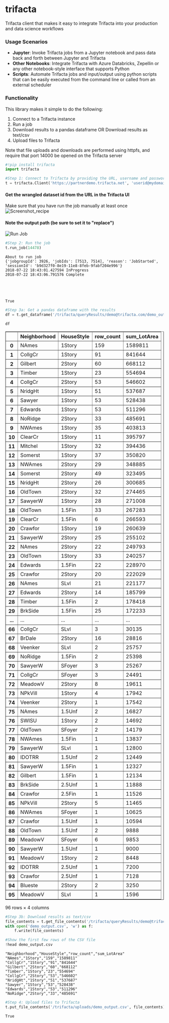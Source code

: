 
# trifacta

Trifacta client that makes it easy to integrate Trifacta into your production and data science workflows

### Usage Scenarios
- **Jupyter**: Invoke Trifacta jobs from a Jupyter notebook and pass data back and forth between Jupyter and Trifacta
- **Other Notebooks**: Integrate Trifacta with Azure Databricks, Zepellin or any other notebook-style interface that supports Python
- **Scripts**: Automate Trifacta jobs and input/output using python scripts that can be easily executed from the command line or called from an external scheduler

### Functionality
This library makes it simple to do the following:
1. Connect to a Trifacta instance
2. Run a job
3. Download results to a pandas dataframe OR Download results as text/csv
4. Upload files to Trifacta

Note that file uploads and downloads are performed using httpfs, and require that port 14000 be opened on the Trifacta server


```python
#!pip install trifacta
import trifacta
```


```python
#Step 1: Connect to Trifacta by providing the URL, username and password
t = trifacta.Client('https://partnerdemo.trifacta.net', 'userid@mydomain.com', 'mypassword')
```

#### Get the wrangled dataset id from the URL in the Trifacta UI
Make sure that you have run the job manually at least once
![Screenshot_recipe](https://cdn.rawgit.com/vbalasu/trifacta/86890c1f/screenshot_recipe.png)

#### Note the output path (be sure to set it to "replace")
![Run Job](https://cdn.rawgit.com/vbalasu/trifacta/86890c1f/run_job_highlight.png)


```python
#Step 2: Run the job
t.run_job(14478)
```

    About to run job
    {'jobgroupId': 3926, 'jobIds': [7513, 7514], 'reason': 'JobStarted', 'sessionId': 'b9d327f0-8e19-11e8-8feb-9fabf204e996'}
    2018-07-22 18:43:01.427594 InProgress
    2018-07-22 18:43:06.791576 Complete





    True




```python
#Step 3a: Get a pandas dataframe with the results
df = t.get_dataframe('/trifacta/queryResults/demo@trifacta.com/demo_output.csv')
```


```python
df
```




<div>
<table border="1" class="dataframe">
  <thead>
    <tr style="text-align: right;">
      <th></th>
      <th>Neighborhood</th>
      <th>HouseStyle</th>
      <th>row_count</th>
      <th>sum_LotArea</th>
    </tr>
  </thead>
  <tbody>
    <tr>
      <th>0</th>
      <td>NAmes</td>
      <td>1Story</td>
      <td>159</td>
      <td>1589811</td>
    </tr>
    <tr>
      <th>1</th>
      <td>CollgCr</td>
      <td>1Story</td>
      <td>91</td>
      <td>841644</td>
    </tr>
    <tr>
      <th>2</th>
      <td>Gilbert</td>
      <td>2Story</td>
      <td>60</td>
      <td>668112</td>
    </tr>
    <tr>
      <th>3</th>
      <td>Timber</td>
      <td>1Story</td>
      <td>23</td>
      <td>554694</td>
    </tr>
    <tr>
      <th>4</th>
      <td>CollgCr</td>
      <td>2Story</td>
      <td>53</td>
      <td>546602</td>
    </tr>
    <tr>
      <th>5</th>
      <td>NridgHt</td>
      <td>1Story</td>
      <td>51</td>
      <td>537687</td>
    </tr>
    <tr>
      <th>6</th>
      <td>Sawyer</td>
      <td>1Story</td>
      <td>53</td>
      <td>528438</td>
    </tr>
    <tr>
      <th>7</th>
      <td>Edwards</td>
      <td>1Story</td>
      <td>53</td>
      <td>511296</td>
    </tr>
    <tr>
      <th>8</th>
      <td>NoRidge</td>
      <td>2Story</td>
      <td>33</td>
      <td>485691</td>
    </tr>
    <tr>
      <th>9</th>
      <td>NWAmes</td>
      <td>1Story</td>
      <td>35</td>
      <td>403813</td>
    </tr>
    <tr>
      <th>10</th>
      <td>ClearCr</td>
      <td>1Story</td>
      <td>11</td>
      <td>395797</td>
    </tr>
    <tr>
      <th>11</th>
      <td>Mitchel</td>
      <td>1Story</td>
      <td>32</td>
      <td>394436</td>
    </tr>
    <tr>
      <th>12</th>
      <td>Somerst</td>
      <td>1Story</td>
      <td>37</td>
      <td>350820</td>
    </tr>
    <tr>
      <th>13</th>
      <td>NWAmes</td>
      <td>2Story</td>
      <td>29</td>
      <td>348885</td>
    </tr>
    <tr>
      <th>14</th>
      <td>Somerst</td>
      <td>2Story</td>
      <td>49</td>
      <td>323495</td>
    </tr>
    <tr>
      <th>15</th>
      <td>NridgHt</td>
      <td>2Story</td>
      <td>26</td>
      <td>300685</td>
    </tr>
    <tr>
      <th>16</th>
      <td>OldTown</td>
      <td>2Story</td>
      <td>32</td>
      <td>274465</td>
    </tr>
    <tr>
      <th>17</th>
      <td>SawyerW</td>
      <td>1Story</td>
      <td>28</td>
      <td>271008</td>
    </tr>
    <tr>
      <th>18</th>
      <td>OldTown</td>
      <td>1.5Fin</td>
      <td>33</td>
      <td>267283</td>
    </tr>
    <tr>
      <th>19</th>
      <td>ClearCr</td>
      <td>1.5Fin</td>
      <td>6</td>
      <td>266593</td>
    </tr>
    <tr>
      <th>20</th>
      <td>Crawfor</td>
      <td>1Story</td>
      <td>19</td>
      <td>260639</td>
    </tr>
    <tr>
      <th>21</th>
      <td>SawyerW</td>
      <td>2Story</td>
      <td>25</td>
      <td>255102</td>
    </tr>
    <tr>
      <th>22</th>
      <td>NAmes</td>
      <td>2Story</td>
      <td>22</td>
      <td>249793</td>
    </tr>
    <tr>
      <th>23</th>
      <td>OldTown</td>
      <td>1Story</td>
      <td>33</td>
      <td>240257</td>
    </tr>
    <tr>
      <th>24</th>
      <td>Edwards</td>
      <td>1.5Fin</td>
      <td>22</td>
      <td>228970</td>
    </tr>
    <tr>
      <th>25</th>
      <td>Crawfor</td>
      <td>2Story</td>
      <td>20</td>
      <td>222029</td>
    </tr>
    <tr>
      <th>26</th>
      <td>NAmes</td>
      <td>SLvl</td>
      <td>21</td>
      <td>221177</td>
    </tr>
    <tr>
      <th>27</th>
      <td>Edwards</td>
      <td>2Story</td>
      <td>14</td>
      <td>185799</td>
    </tr>
    <tr>
      <th>28</th>
      <td>Timber</td>
      <td>1.5Fin</td>
      <td>2</td>
      <td>178418</td>
    </tr>
    <tr>
      <th>29</th>
      <td>BrkSide</td>
      <td>1.5Fin</td>
      <td>25</td>
      <td>172233</td>
    </tr>
    <tr>
      <th>...</th>
      <td>...</td>
      <td>...</td>
      <td>...</td>
      <td>...</td>
    </tr>
    <tr>
      <th>66</th>
      <td>CollgCr</td>
      <td>SLvl</td>
      <td>3</td>
      <td>30135</td>
    </tr>
    <tr>
      <th>67</th>
      <td>BrDale</td>
      <td>2Story</td>
      <td>16</td>
      <td>28816</td>
    </tr>
    <tr>
      <th>68</th>
      <td>Veenker</td>
      <td>SLvl</td>
      <td>2</td>
      <td>25757</td>
    </tr>
    <tr>
      <th>69</th>
      <td>NoRidge</td>
      <td>1.5Fin</td>
      <td>2</td>
      <td>25398</td>
    </tr>
    <tr>
      <th>70</th>
      <td>SawyerW</td>
      <td>SFoyer</td>
      <td>3</td>
      <td>25267</td>
    </tr>
    <tr>
      <th>71</th>
      <td>CollgCr</td>
      <td>SFoyer</td>
      <td>3</td>
      <td>24491</td>
    </tr>
    <tr>
      <th>72</th>
      <td>MeadowV</td>
      <td>2Story</td>
      <td>8</td>
      <td>19611</td>
    </tr>
    <tr>
      <th>73</th>
      <td>NPkVill</td>
      <td>1Story</td>
      <td>4</td>
      <td>17942</td>
    </tr>
    <tr>
      <th>74</th>
      <td>Veenker</td>
      <td>2Story</td>
      <td>1</td>
      <td>17542</td>
    </tr>
    <tr>
      <th>75</th>
      <td>NAmes</td>
      <td>1.5Unf</td>
      <td>2</td>
      <td>16827</td>
    </tr>
    <tr>
      <th>76</th>
      <td>SWISU</td>
      <td>1Story</td>
      <td>2</td>
      <td>14692</td>
    </tr>
    <tr>
      <th>77</th>
      <td>OldTown</td>
      <td>SFoyer</td>
      <td>2</td>
      <td>14179</td>
    </tr>
    <tr>
      <th>78</th>
      <td>NWAmes</td>
      <td>1.5Fin</td>
      <td>1</td>
      <td>13837</td>
    </tr>
    <tr>
      <th>79</th>
      <td>SawyerW</td>
      <td>SLvl</td>
      <td>1</td>
      <td>12800</td>
    </tr>
    <tr>
      <th>80</th>
      <td>IDOTRR</td>
      <td>1.5Unf</td>
      <td>2</td>
      <td>12449</td>
    </tr>
    <tr>
      <th>81</th>
      <td>SawyerW</td>
      <td>1.5Fin</td>
      <td>1</td>
      <td>12327</td>
    </tr>
    <tr>
      <th>82</th>
      <td>Gilbert</td>
      <td>1.5Fin</td>
      <td>1</td>
      <td>12134</td>
    </tr>
    <tr>
      <th>83</th>
      <td>BrkSide</td>
      <td>2.5Unf</td>
      <td>1</td>
      <td>11888</td>
    </tr>
    <tr>
      <th>84</th>
      <td>Crawfor</td>
      <td>2.5Fin</td>
      <td>1</td>
      <td>11526</td>
    </tr>
    <tr>
      <th>85</th>
      <td>NPkVill</td>
      <td>2Story</td>
      <td>5</td>
      <td>11465</td>
    </tr>
    <tr>
      <th>86</th>
      <td>NWAmes</td>
      <td>SFoyer</td>
      <td>1</td>
      <td>10625</td>
    </tr>
    <tr>
      <th>87</th>
      <td>Crawfor</td>
      <td>1.5Unf</td>
      <td>1</td>
      <td>10594</td>
    </tr>
    <tr>
      <th>88</th>
      <td>OldTown</td>
      <td>1.5Unf</td>
      <td>2</td>
      <td>9888</td>
    </tr>
    <tr>
      <th>89</th>
      <td>MeadowV</td>
      <td>SFoyer</td>
      <td>6</td>
      <td>9853</td>
    </tr>
    <tr>
      <th>90</th>
      <td>SawyerW</td>
      <td>1.5Unf</td>
      <td>1</td>
      <td>9000</td>
    </tr>
    <tr>
      <th>91</th>
      <td>MeadowV</td>
      <td>1Story</td>
      <td>2</td>
      <td>8448</td>
    </tr>
    <tr>
      <th>92</th>
      <td>IDOTRR</td>
      <td>2.5Unf</td>
      <td>1</td>
      <td>7200</td>
    </tr>
    <tr>
      <th>93</th>
      <td>Crawfor</td>
      <td>2.5Unf</td>
      <td>1</td>
      <td>7128</td>
    </tr>
    <tr>
      <th>94</th>
      <td>Blueste</td>
      <td>2Story</td>
      <td>2</td>
      <td>3250</td>
    </tr>
    <tr>
      <th>95</th>
      <td>MeadowV</td>
      <td>SLvl</td>
      <td>1</td>
      <td>1596</td>
    </tr>
  </tbody>
</table>
<p>96 rows × 4 columns</p>
</div>




```python
#Step 3b: Download results as text/csv
file_contents = t.get_file_contents('/trifacta/queryResults/demo@trifacta.com/demo_output.csv')
with open('demo_output.csv', 'w') as f:
    f.write(file_contents)
```


```python
#Show the first few rows of the CSV file
!head demo_output.csv
```

    "Neighborhood","HouseStyle","row_count","sum_LotArea"
    "NAmes","1Story","159","1589811"
    "CollgCr","1Story","91","841644"
    "Gilbert","2Story","60","668112"
    "Timber","1Story","23","554694"
    "CollgCr","2Story","53","546602"
    "NridgHt","1Story","51","537687"
    "Sawyer","1Story","53","528438"
    "Edwards","1Story","53","511296"
    "NoRidge","2Story","33","485691"



```python
#Step 4: Upload files to Trifacta
t.put_file_contents('/trifacta/uploads/demo_output.csv', file_contents)
```




    True


